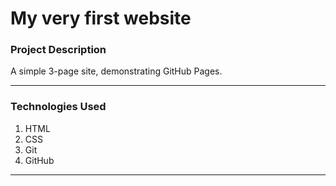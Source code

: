 # My very first website

### **Project Description**

A simple 3-page site, demonstrating GitHub Pages.

---
### **Technologies Used**

1. HTML
2. CSS
3. Git
4. GitHub

---


